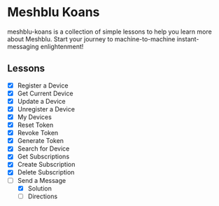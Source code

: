 # Meshblu Koans
meshblu-koans is a collection of simple lessons to help you learn more about Meshblu. Start your journey to machine-to-machine instant-messaging enlightenment!

## Lessons
- [X] Register a Device
- [X] Get Current Device
- [X] Update a Device
- [X] Unregister a Device
- [X] My Devices
- [X] Reset Token
- [X] Revoke Token
- [X] Generate Token
- [X] Search for Device
- [X] Get Subscriptions
- [X] Create Subscription
- [X] Delete Subscription
- [ ] Send a Message
  - [X] Solution
  - [ ] Directions
